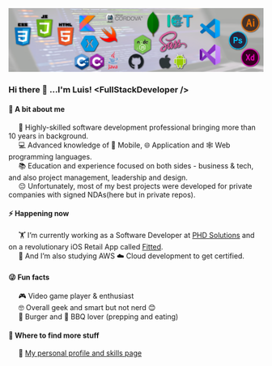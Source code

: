 ![stacks](./Background.png)

### Hi there 👋 ...I'm Luis!  \<FullStackDeveloper />

#### 🤔 A bit about me
&nbsp;&nbsp;&nbsp;&nbsp;&nbsp;🤹 Highly-skilled software development professional bringing more than 10 years in background.<br>
&nbsp;&nbsp;&nbsp;&nbsp;&nbsp;💻 Advanced knowledge of 📱 Mobile, 🌐 Application and 🕸️ Web programming languages.<br>
&nbsp;&nbsp;&nbsp;&nbsp;&nbsp;📚 Education and experience focused on both sides - business & tech, and also project management, leadership and design.<br>
&nbsp;&nbsp;&nbsp;&nbsp;&nbsp;😔 Unfortunately, most of my best projects were developed for private companies with signed NDAs(here but in private repos).<br>

#### ⚡ Happening now
&nbsp;&nbsp;&nbsp;&nbsp;&nbsp;🏋️‍ I’m currently working as a Software Developer at [PHD Solutions](https://phdsolutions.ca/) and on a revolutionary iOS Retail App called [Fitted](https://www.findmyfit.io/).<br>
&nbsp;&nbsp;&nbsp;&nbsp;&nbsp;📖 And I’m also studying AWS ☁️ Cloud development to get certified.<br>

#### 😜 Fun facts
&nbsp;&nbsp;&nbsp;&nbsp;&nbsp;🎮 Video game player & enthusiast<br>
&nbsp;&nbsp;&nbsp;&nbsp;&nbsp;🤓 Overall geek and smart but not nerd 😊<br>
&nbsp;&nbsp;&nbsp;&nbsp;&nbsp;🍔 Burger and 🥩 BBQ lover (prepping and eating)<br>

#### 💬 Where to find more stuff
&nbsp;&nbsp;&nbsp;&nbsp;&nbsp;💼 [My personal profile and skills page](https://appdevcanada.github.io)
